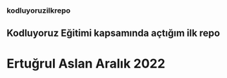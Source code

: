 ### kodluyoruzilkrepo
## Kodluyoruz Eğitimi kapsamında açtığım ilk repo
# Ertuğrul Aslan Aralık 2022
